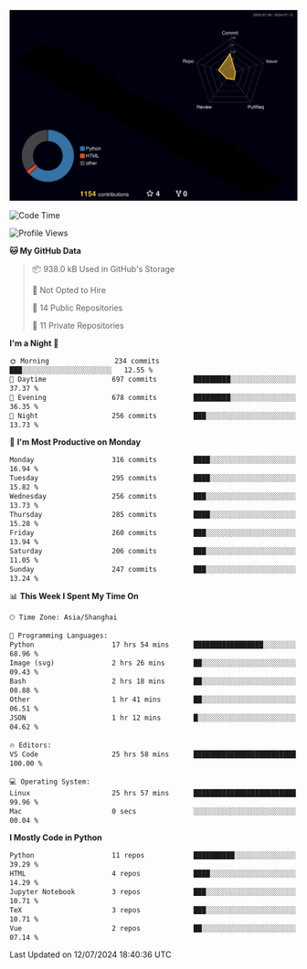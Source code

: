 <!--![](https://raw.githubusercontent.com/BorisYang326/BorisYang326/output/github-contribution-grid-snake-dark.svg) -->
![](./profile-3d-contrib/profile-night-rainbow.svg)
<!--START_SECTION:waka-->
![Code Time](http://img.shields.io/badge/Code%20Time-298%20hrs%2058%20mins-blue)

![Profile Views](http://img.shields.io/badge/Profile%20Views-0-blue)

**🐱 My GitHub Data** 

> 📦 938.0 kB Used in GitHub's Storage 
 > 
> 🚫 Not Opted to Hire
 > 
> 📜 14 Public Repositories 
 > 
> 🔑 11 Private Repositories 
 > 
**I'm a Night 🦉** 

```text
🌞 Morning                234 commits         ███░░░░░░░░░░░░░░░░░░░░░░   12.55 % 
🌆 Daytime                697 commits         █████████░░░░░░░░░░░░░░░░   37.37 % 
🌃 Evening                678 commits         █████████░░░░░░░░░░░░░░░░   36.35 % 
🌙 Night                  256 commits         ███░░░░░░░░░░░░░░░░░░░░░░   13.73 % 
```
📅 **I'm Most Productive on Monday** 

```text
Monday                   316 commits         ████░░░░░░░░░░░░░░░░░░░░░   16.94 % 
Tuesday                  295 commits         ████░░░░░░░░░░░░░░░░░░░░░   15.82 % 
Wednesday                256 commits         ███░░░░░░░░░░░░░░░░░░░░░░   13.73 % 
Thursday                 285 commits         ████░░░░░░░░░░░░░░░░░░░░░   15.28 % 
Friday                   260 commits         ███░░░░░░░░░░░░░░░░░░░░░░   13.94 % 
Saturday                 206 commits         ███░░░░░░░░░░░░░░░░░░░░░░   11.05 % 
Sunday                   247 commits         ███░░░░░░░░░░░░░░░░░░░░░░   13.24 % 
```


📊 **This Week I Spent My Time On** 

```text
🕑︎ Time Zone: Asia/Shanghai

💬 Programming Languages: 
Python                   17 hrs 54 mins      █████████████████░░░░░░░░   68.96 % 
Image (svg)              2 hrs 26 mins       ██░░░░░░░░░░░░░░░░░░░░░░░   09.43 % 
Bash                     2 hrs 18 mins       ██░░░░░░░░░░░░░░░░░░░░░░░   08.88 % 
Other                    1 hr 41 mins        ██░░░░░░░░░░░░░░░░░░░░░░░   06.51 % 
JSON                     1 hr 12 mins        █░░░░░░░░░░░░░░░░░░░░░░░░   04.62 % 

🔥 Editors: 
VS Code                  25 hrs 58 mins      █████████████████████████   100.00 % 

💻 Operating System: 
Linux                    25 hrs 57 mins      █████████████████████████   99.96 % 
Mac                      0 secs              ░░░░░░░░░░░░░░░░░░░░░░░░░   00.04 % 
```

**I Mostly Code in Python** 

```text
Python                   11 repos            ██████████░░░░░░░░░░░░░░░   39.29 % 
HTML                     4 repos             ████░░░░░░░░░░░░░░░░░░░░░   14.29 % 
Jupyter Notebook         3 repos             ███░░░░░░░░░░░░░░░░░░░░░░   10.71 % 
TeX                      3 repos             ███░░░░░░░░░░░░░░░░░░░░░░   10.71 % 
Vue                      2 repos             ██░░░░░░░░░░░░░░░░░░░░░░░   07.14 % 
```




 Last Updated on 12/07/2024 18:40:36 UTC
<!--END_SECTION:waka-->
